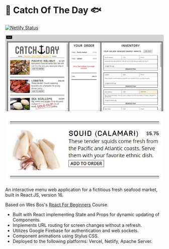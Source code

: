 #  🍤 Catch Of The Day 🐟

[![Netlify Status](https://api.netlify.com/api/v1/badges/e6446d90-ffcf-4b4e-b4a4-942b86c5750c/deploy-status)](https://catch-of-the-day-seafood-market.netlify.app/)

![Menu Sample](https://github.com/stmapman7/catch-of-the-day/blob/main/src/css/images/menu-image.JPG)

![Squid](https://github.com/stmapman7/catch-of-the-day/blob/main/src/css/images/squid-image.JPG)

<p>An interactive menu web application for a fictitious fresh seafood market, built in React.JS, version 16.</p>

<p>Based on Wes Bos's <a href="https://github.com/wesbos/React-For-Beginners-Starter-Files" target="_blank">React For Beginners</a> Course.

<p><ul>
<li>Built with React implementing State and Props for dynamic updating of Components.</li>
<li>Implements URL routing for screen changes without a refresh.</li>
<li>Utilizes Google Firebase for authentication and web sockets.</li>
<li>Component animations using Stylus CSS.</li>
<li>Deployed to the following platforms: Vercel, Netlify, Apache Server.</li>
</ul>
</p>
